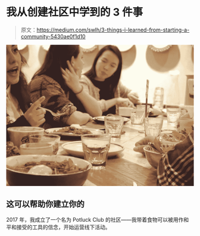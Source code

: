 # 我从创建社区中学到的 3 件事

> 原文：<https://medium.com/swlh/3-things-i-learned-from-starting-a-community-5430ae0f1d10>

![](img/3f678221a9714e30c9d9e00b42db77df.png)

## 这可以帮助你建立你的

2017 年，我成立了一个名为 Potluck Club 的社区——我带着食物可以被用作和平和接受的工具的信念，开始运营线下活动。